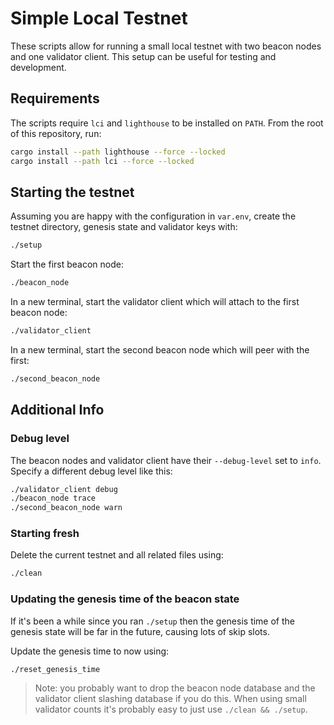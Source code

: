 # Simple Local Testnet

These scripts allow for running a small local testnet with two beacon nodes and
one validator client. This setup can be useful for testing and development.

## Requirements

The scripts require `lci` and `lighthouse` to be installed on `PATH`. From the
root of this repository, run:

```bash
cargo install --path lighthouse --force --locked
cargo install --path lci --force --locked
```

## Starting the testnet

Assuming you are happy with the configuration in `var.env`, create the testnet
directory, genesis state and validator keys with:

```bash
./setup
```

Start the first beacon node:

```bash
./beacon_node
```

In a new terminal, start the validator client which will attach to the first
beacon node:

```bash
./validator_client
```

In a new terminal, start the second beacon node which will peer with the first:

```bash
./second_beacon_node
```

## Additional Info

### Debug level

The beacon nodes and validator client have their `--debug-level` set to `info`.
Specify a different debug level like this:

```bash
./validator_client debug
./beacon_node trace
./second_beacon_node warn
```

### Starting fresh

Delete the current testnet and all related files using:

```bash
./clean
```


### Updating the genesis time of the beacon state

If it's been a while since you ran `./setup` then the genesis time of the
genesis state will be far in the future, causing lots of skip slots.

Update the genesis time to now using:

```bash
./reset_genesis_time
```

> Note: you probably want to drop the beacon node database and the validator
> client slashing database if you do this. When using small validator counts
> it's probably easy to just use `./clean && ./setup`.
